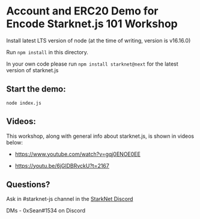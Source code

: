 # Account and ERC20 Demo for Encode Starknet.js 101 Workshop

Install latest LTS version of node (at the time of writing, version is v16.16.0) 

Run `npm install` in this directory.

In your own code please run `npm install starknet@next` for the latest version of starknet.js

## Start the demo:

`node index.js`

## Videos:
This workshop, along with general info about starknet.js, is shown in videos below:

- https://www.youtube.com/watch?v=gqj0ENOE0EE
  
- https://youtu.be/6jGlDBRvckU?t=2167

## Questions?

Ask in #starknet-js channel in the [StarkNet Discord](https://discord.gg/C2JsG2j7Fs)

DMs - 0xSean#1534 on Discord

